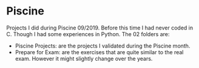 # Piscine

Projects I did during Piscine 09/2019. Before this time I had never coded in C. Though I had some experiences in Python.
The 02 folders are:
* Piscine Projects: are the projects I validated during the Piscine month.
* Prepare for Exam: are the exercises that are quite similar to the real exam. However it might slightly change over the years.


